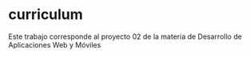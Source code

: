 # curriculum
Este trabajo corresponde al proyecto 02 de la materia de Desarrollo de Aplicaciones Web y Móviles
